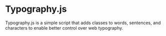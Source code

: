 # Typography.js

Typography.js is a simple script that adds classes to words, sentences, and
characters to enable better control over web typography.
